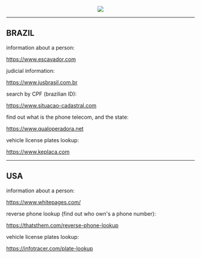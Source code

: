 
<p align="center">
  <img src="https://github.com/heltonx/embasint/assets/52825808/703cd256-e9ba-4de1-ac82-0463bfc3cb67" />
</p>

------------
BRAZIL
------------

information about a person:

https://www.escavador.com

judicial information:

https://www.jusbrasil.com.br

search by CPF (brazilian ID):

https://www.situacao-cadastral.com

find out what is the phone telecom, and the state:

https://www.qualoperadora.net

vehicle license plates lookup:

https://www.keplaca.com

------------
USA
------------

information about a person:

https://www.whitepages.com/

reverse phone lookup (find out who own's a phone number):

https://thatsthem.com/reverse-phone-lookup

vehicle license plates lookup:

https://infotracer.com/plate-lookup
